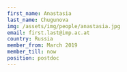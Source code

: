 ```yaml
---
first_name: Anastasia
last_name: Chugunova
img: /assets/img/people/anastasia.jpg
email: first.last@imp.ac.at
country: Russia
member_from: March 2019
member_till: now
position: postdoc
---
```



